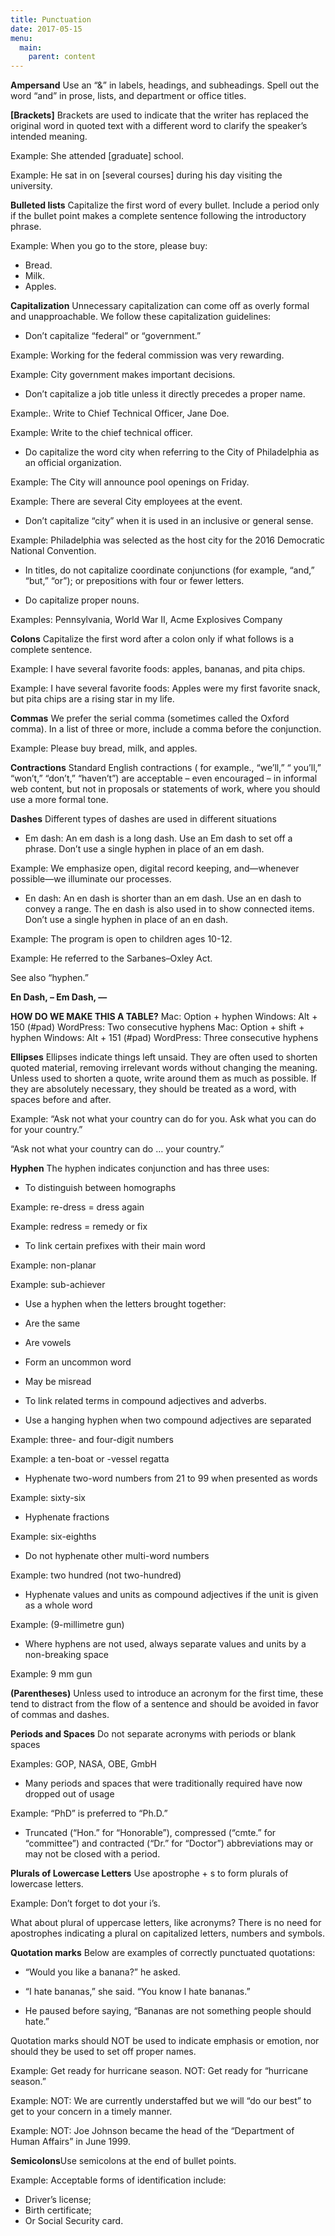 ```yaml
---
title: Punctuation
date: 2017-05-15
menu:
  main:
    parent: content
---
```

**Ampersand**
Use an “&” in labels, headings, and subheadings. Spell out the word “and” in prose, lists, and department or office titles.

**[Brackets]**  Brackets are used to indicate that the writer has replaced the original word in quoted text with a different word to clarify the speaker’s intended meaning.

Example: She attended [graduate] school.

Example: He sat in on [several courses] during his day visiting the university.

**Bulleted lists**
Capitalize the first word of every bullet. Include a period only if the bullet point makes a complete sentence following the introductory phrase.

Example: When you go to the store, please buy:

* Bread. 
* Milk. 
* Apples.  

**Capitalization**
Unnecessary capitalization can come off as overly formal and unapproachable. We follow these capitalization guidelines:

 * Don’t capitalize “federal” or “government.”

Example: Working for the federal commission was very rewarding.

Example: City government makes important decisions.
 
* Don’t capitalize a job title unless it directly precedes a proper name.

Example:. Write to Chief Technical Officer, Jane Doe.

Example: Write to the chief technical officer.

 * Do capitalize the word city when referring to the City of Philadelphia as an official organization.

Example: The City will announce pool openings on Friday.

Example: There are several City employees at the event.

* Don’t capitalize “city” when it is used in an inclusive or general sense.

Example: Philadelphia was selected as the host city for the 2016 Democratic National Convention. 

* In titles, do not capitalize coordinate conjunctions (for example, “and,” “but,” “or”); or prepositions with four or fewer letters.

* Do capitalize proper nouns.

Examples:  Pennsylvania, World War II, Acme Explosives Company

**Colons**
Capitalize the first word after a colon only if what follows is a complete sentence.

Example:  I have several favorite foods: apples, bananas, and pita chips.

Example:  I have several favorite foods: Apples were my first favorite snack, but pita chips are a rising star in my life.

**Commas**
We prefer the serial comma (sometimes called the Oxford comma). In a list of three or more, include a comma before the conjunction.

Example: Please buy bread, milk, and apples.

**Contractions**
Standard English contractions ( for example., “we’ll,” “ you’ll,” “won’t,” “don’t,” “haven’t”) are acceptable – even encouraged – in informal web content, but not in proposals or statements of work, where you should use  a more formal tone.

**Dashes**
Different types of dashes are used in different situations

* Em dash: An em dash is a long dash. Use an Em dash to set off a phrase. Don’t use a single hyphen in place of an em dash.

Example: We emphasize open, digital record keeping, and—whenever possible—we illuminate our processes.

* En dash: An en dash is shorter than an em dash. Use an en dash to convey a range. The en dash is also used in to show connected items. Don’t use  a single hyphen in place of an  en dash.

Example: The program is open to children ages 10-12.

Example: He referred to the Sarbanes–Oxley Act.

See also “hyphen.”



**En Dash, –
Em Dash, —**

**HOW DO WE MAKE THIS A TABLE?**
Mac: Option + hyphen
Windows: Alt + 150 (#pad)
WordPress: Two consecutive hyphens
Mac: Option + shift + hyphen
Windows: Alt + 151 (#pad)
WordPress: Three consecutive hyphens


**Ellipses**
Ellipses indicate things left unsaid. They are often used to shorten quoted material, removing irrelevant words without changing the meaning.
Unless used to shorten a quote, write around them as much as possible. If they are absolutely necessary, they should be treated as a word, with spaces before and after.

Example: “Ask not what your country can do for you. Ask what you can do for your country.”

“Ask not what your country can do … your country.”

**Hyphen**
The hyphen indicates conjunction and has three uses:

* To distinguish between homographs

Example: re-dress = dress again

Example: redress = remedy or fix

* To link certain prefixes with their main word

Example: non-planar

Example: sub-achiever

* Use a hyphen when the letters brought together:

 * Are the same 

  * Are vowels

 * Form an uncommon word 

 * May be misread



* To link related terms in compound adjectives and adverbs.

* Use a hanging hyphen when two compound adjectives are separated

Example: three- and four-digit numbers

Example: a ten-boat or -vessel regatta

* Hyphenate two-word numbers from 21 to 99 when presented as words

Example: sixty-six

* Hyphenate fractions

Example: six-eighths

* Do not hyphenate other multi-word numbers

Example: two hundred (not two-hundred)

* Hyphenate values and units as compound adjectives if the unit is given as a whole word
 
Example: (9-millimetre gun)

* Where hyphens are not used, always separate values and units by a non-breaking space

Example: 9 mm gun

**(Parentheses)**
Unless used to introduce an acronym for the first time, these tend to distract from the flow of a sentence and should be avoided in favor of commas and dashes.

**Periods and Spaces** Do not separate acronyms with periods or blank spaces 

Examples: GOP, NASA, OBE, GmbH

* Many periods and spaces that were traditionally required have now dropped out of usage

Example: “PhD” is preferred to  “Ph.D.”

* Truncated (“Hon.” for “Honorable”), compressed (“cmte.” for “committee”) and contracted (“Dr.” for “Doctor”) abbreviations may or may not be closed with a period.

**Plurals of Lowercase Letters**
Use apostrophe + s to form plurals of lowercase letters.

Example: Don’t forget to dot your i’s.

What about plural of uppercase letters, like acronyms?  There is no need for apostrophes indicating a plural on capitalized letters, numbers and symbols.

**Quotation marks**
Below are examples of correctly punctuated quotations:

* “Would you like a banana?” he asked.

* “I hate bananas,” she said. “You know I hate bananas.”

* He paused before saying, “Bananas are not something people should hate.”

Quotation marks should NOT be used to indicate emphasis or emotion, nor should they be used to set off proper names. 

Example: Get ready for hurricane season. NOT: Get ready for “hurricane season.” 

Example: NOT: We are currently understaffed but we will “do our best” to get to your concern in a timely manner. 

Example: NOT: Joe Johnson became the head of the “Department of Human Affairs” in June 1999. 

**Semicolons**Use semicolons at the end of bullet points.

Example: Acceptable forms of identification include:

* Driver’s license;
* Birth certificate;
* Or Social Security card.
